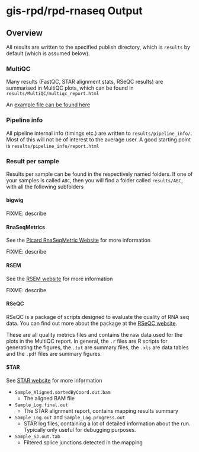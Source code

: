 # gis-rpd/rpd-rnaseq Output

## Overview

All results are written to the specified publish directory, which is `results` by default (which is
assumed below).

### MultiQC

Many results (FastQC, STAR alignment stats, RSeQC results) are summarised in MultiQC plots, which
can be found in `results/MultiQC/multiqc_report.html`

An [example file can be found here](multiqc_report.example.html)

### Pipeline info

All pipeline internal info (timings etc.) are written to `results/pipeline_info/`. Most of this will not be
of interest to the average user. A good starting point is `results/pipeline_info/report.html`

### Result per sample

Results per sample can be found in the respectively named folders. If one of your samples is called
`ABC`, then you will find a folder called `results/ABC`, with all the following subfolders

#### bigwig

FIXME: describe

#### RnaSeqMetrics

See the [Picard RnaSeqMetric
Website](https://broadinstitute.github.io/picard/picard-metric-definitions.html#RnaSeqMetrics) for
more information

FIXME: describe

#### RSEM

See the [RSEM website](https://github.com/deweylab/RSEM) for more information

FIXME: describe

#### RSeQC

RSeQC is a package of scripts designed to evaluate the quality of RNA seq data. You can find out more about the package at the [RSeQC website](http://rseqc.sourceforge.net/).

These are all quality metrics files and contains the raw data used for the plots in the MultiQC report. In general, the `.r` files are R scripts for generating the figures, the `.txt` are summary files, the `.xls` are data tables and the `.pdf` files are summary figures.

#### STAR

See [STAR website](https://github.com/alexdobin/STAR) for more information

* `Sample_Aligned.sortedByCoord.out.bam`
  * The aligned BAM file
* `Sample_Log.final.out`
  * The STAR alignment report, contains mapping results summary
* `Sample_Log.out` and `Sample_Log.progress.out`
  * STAR log files, containing a lot of detailed information about the run. Typically only useful for debugging purposes.
* `Sample_SJ.out.tab`
  * Filtered splice junctions detected in the mapping

